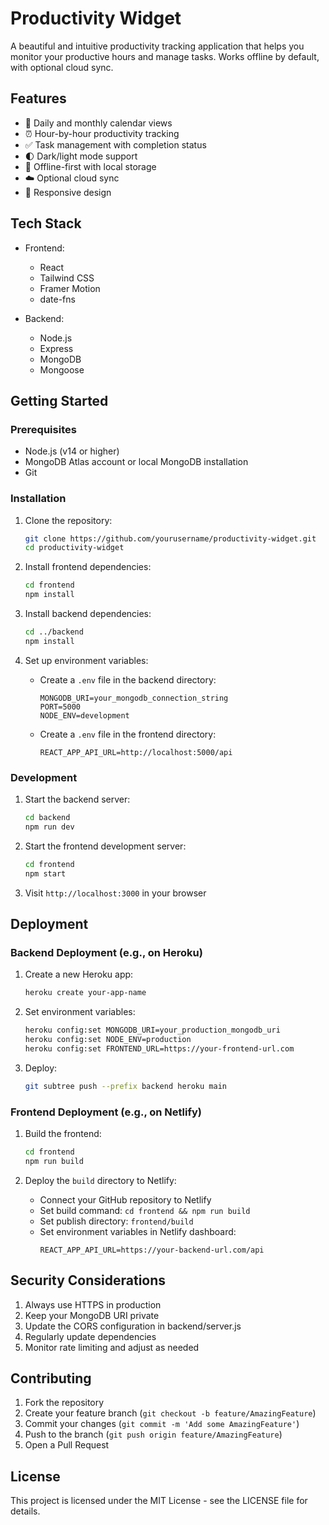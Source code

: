 # Productivity Widget

A beautiful and intuitive productivity tracking application that helps you monitor your productive hours and manage tasks. Works offline by default, with optional cloud sync.

## Features

- 📅 Daily and monthly calendar views
- ⏰ Hour-by-hour productivity tracking
- ✅ Task management with completion status
- 🌓 Dark/light mode support
- 💾 Offline-first with local storage
- ☁️ Optional cloud sync
- 📱 Responsive design

## Tech Stack

- Frontend:
  - React
  - Tailwind CSS
  - Framer Motion
  - date-fns
  
- Backend:
  - Node.js
  - Express
  - MongoDB
  - Mongoose

## Getting Started

### Prerequisites

- Node.js (v14 or higher)
- MongoDB Atlas account or local MongoDB installation
- Git

### Installation

1. Clone the repository:
   ```bash
   git clone https://github.com/yourusername/productivity-widget.git
   cd productivity-widget
   ```

2. Install frontend dependencies:
   ```bash
   cd frontend
   npm install
   ```

3. Install backend dependencies:
   ```bash
   cd ../backend
   npm install
   ```

4. Set up environment variables:
   - Create a `.env` file in the backend directory:
     ```
     MONGODB_URI=your_mongodb_connection_string
     PORT=5000
     NODE_ENV=development
     ```
   - Create a `.env` file in the frontend directory:
     ```
     REACT_APP_API_URL=http://localhost:5000/api
     ```

### Development

1. Start the backend server:
   ```bash
   cd backend
   npm run dev
   ```

2. Start the frontend development server:
   ```bash
   cd frontend
   npm start
   ```

3. Visit `http://localhost:3000` in your browser

## Deployment

### Backend Deployment (e.g., on Heroku)

1. Create a new Heroku app:
   ```bash
   heroku create your-app-name
   ```

2. Set environment variables:
   ```bash
   heroku config:set MONGODB_URI=your_production_mongodb_uri
   heroku config:set NODE_ENV=production
   heroku config:set FRONTEND_URL=https://your-frontend-url.com
   ```

3. Deploy:
   ```bash
   git subtree push --prefix backend heroku main
   ```

### Frontend Deployment (e.g., on Netlify)

1. Build the frontend:
   ```bash
   cd frontend
   npm run build
   ```

2. Deploy the `build` directory to Netlify:
   - Connect your GitHub repository to Netlify
   - Set build command: `cd frontend && npm run build`
   - Set publish directory: `frontend/build`
   - Set environment variables in Netlify dashboard:
     ```
     REACT_APP_API_URL=https://your-backend-url.com/api
     ```

## Security Considerations

1. Always use HTTPS in production
2. Keep your MongoDB URI private
3. Update the CORS configuration in backend/server.js
4. Regularly update dependencies
5. Monitor rate limiting and adjust as needed

## Contributing

1. Fork the repository
2. Create your feature branch (`git checkout -b feature/AmazingFeature`)
3. Commit your changes (`git commit -m 'Add some AmazingFeature'`)
4. Push to the branch (`git push origin feature/AmazingFeature`)
5. Open a Pull Request

## License

This project is licensed under the MIT License - see the LICENSE file for details.
